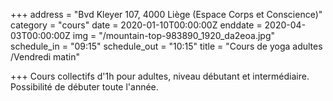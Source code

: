 +++
address = "Bvd Kleyer 107, 4000 Liège (Espace Corps et Conscience)"
category = "cours"
date = 2020-01-10T00:00:00Z
enddate = 2020-04-03T00:00:00Z
img = "/mountain-top-983890_1920_da2eoa.jpg"
schedule_in = "09:15"
schedule_out = "10:15"
title = "Cours de yoga adultes /Vendredi matin"

+++
Cours collectifs d'1h pour adultes, niveau débutant et intermédiaire. Possibilité de débuter toute l'année.